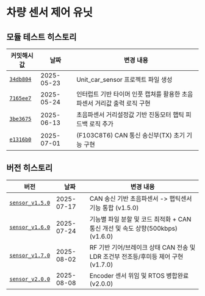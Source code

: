 # 차량 센서 제어 유닛

## 모듈 테스트 히스토리

| 커밋해시값 | 날짜         | 변경 내용 |
|----------|--------------|-----------|
| [`34db804`](https://github.com/YeonsuJ/Car_control_project/commit/34db80414a831400c01b22d808842b0f45d03a0e) | 2025-05-23 | Unit_car_sensor 프로젝트 파일 생성 |
| [`7165ee7`](https://github.com/YeonsuJ/Car_control_project/commit/7165ee7f55b6ba93f8e09380047e063f922466cb) | 2025-05-24 | 인터럽트 기반 타이머 인풋 캡쳐를 활용한 초음파센서 거리값 출력 로직 구현|
| [`3be3675`](https://github.com/YeonsuJ/Car_control_project/commit/3be3675e9acbf0c19c06f436050e4edda30a9942) | 2025-06-13 | 초음파센서 거리설정값 기반 진동모터 햅틱 피드백 로직 추가|
| [`e1316b0`](https://github.com/YeonsuJ/Car_control_project/commit/e1316b007e2b4ca462092e7ce0a50db136938af6) | 2025-07-01 | (F103C8T6) CAN 통신 송신부(TX) 초기 기능 구현|


## 버전 히스토리
| 버전 | 날짜   | 변경 내용 |
|----------|--------------|-----------|
| [`sensor_v1.5.0`](https://github.com/YeonsuJ/Car_control_project/commit/13f38c18cb6364108f1dbb893375f56113965320) | 2025-07-17 | CAN 송신 기반 초음파센서 -> 햅틱센서 기능 통합 (v1.5.0)|
| [`sensor_v1.6.0`](https://github.com/YeonsuJ/Car_control_project/commit/22e10d68004d4dc19ce922d08332d6f769065621) | 2025-07-24 | 기능별 파일 분할 및 코드 최적화 + CAN 통신 개선 및 속도 상향(500kbps) (v1.6.0)|
| [`sensor_v1.7.0`](https://github.com/YeonsuJ/Car_control_project/commit/1915c9a880efffe7c2f0f54a3f807f5609813a92) | 2025-08-02 | RF 기반 기어/브레이크 상태 CAN 전송 및 LDR 조건부 전조등/후미등 제어 구현 (v1.7.0)|
| [`sensor_v2.0.0`](https://github.com/YeonsuJ/Car_control_project/commit/e2be52947bca1ff94aee103a3060253fd54f70a2) | 2025-08-08 | Encoder 센서 위임 및 RTOS 병합완료 (v2.0.0)|
